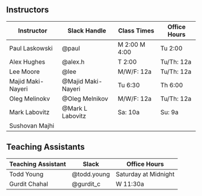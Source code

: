 ## Instructors 

| Instructor        | Slack Handle       | Class Times   | Office Hours |
|-------------------|--------------------|---------------|--------------|
| Paul Laskowski    | @paul              | M 2:00 M 4:00 | Tu 2:00      |
| Alex Hughes       | @alex.h            | T 2:00        | Tu/Th: 12a   |
| Lee Moore         | @lee               | M/W/F: 12a    | Tu/Th: 12a   |
| Majid Maki-Nayeri | @Majid Maki-Nayeri | Tu 6:30       | Th 6:00     |
| Oleg Melinokv     | @Oleg Melnikov     | M/W/F: 12a    | Tu/Th: 12a   |
| Mark Labovitz     | @Mark L Labovitz   | Sa: 10a       | Su: 9a       |
| Sushovan Majhi    |                    |               |              | 

## Teaching Assistants

| Teaching Assistant | Slack       | Office Hours         |
|--------------------|-------------|----------------------|
| Todd Young         | @todd.young | Saturday at Midnight |
| Gurdit Chahal      | @gurdit_c   | W 11:30a             |

